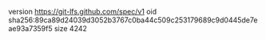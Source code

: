 version https://git-lfs.github.com/spec/v1
oid sha256:89ca89d24039d3052b3767c0ba44c509c253179689c9d0445de7eae93a7359f5
size 4242

